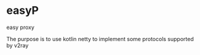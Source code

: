 # easyP
easy proxy

The purpose is to use kotlin netty to implement some protocols supported by v2ray
